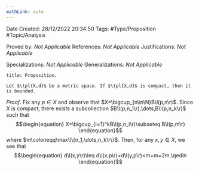 ```yaml
---
mathLink: auto
---
```


<div class="topSpace"></div>

Date Created: 28/12/2022 20:34:50
Tags: #Type/Proposition #Topic/Analysis

Proved by: _Not Applicable_
References: _Not Applicable_
Justifications: _Not Applicable_

Specializations: _Not Applicable_
Generalizations: _Not Applicable_

``` ad-Proposition
title: Proposition.

Let $\tpl{X,d}$ be a metric space. If $\tpl{X,d}$ is compact, then it is bounded.

```

_Proof_. Fix any $p\in X$ and observe that $X=\bigcup_{n\in\N}B\l(p,n\r)$. Since $X$ is compact, there exists a subcollection $B\l(p,n_1\r),\dots,B\l(p,n_k\r)$ such that
$$\begin{equation}
    X=\bigcup_{i=1}^kB\l(p,n_i\r)\subseteq B\l(p,m\r)
\end{equation}$$
where $m\coloneqq\max\l\{n_1,\dots,n_k\r\}$. Then, for any $x,y\in X$, we see that
$$\begin{equation}
    d\l(x,y\r)\leq d\l(x,p\r)+d\l(y,p\r)<m+m=2m.\qedin
\end{equation}$$
